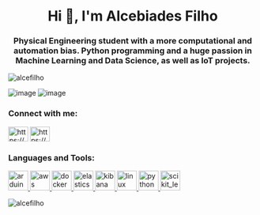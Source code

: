 <h1 align="center">Hi 👋, I'm Alcebiades Filho</h1>
<h3 align="center">Physical Engineering student with a more computational and automation bias. Python programming and a huge passion in Machine Learning and Data Science, as well as IoT projects.</h3>

<p align="left"> <img src="https://komarev.com/ghpvc/?username=alcefilho&label=Profile%20views&color=0e75b6&style=flat" alt="alcefilho" /> </p>


![image](https://media1.giphy.com/media/njZPp4pQ0g4fe/giphy.gif?cid=ecf05e475radfhhe46t3tiiuv6t08a3k82yr9vpjoeqh3gs0&rid=giphy.gif)
![image](https://media1.giphy.com/media/3ov9k2TJJplyLnGCOc/giphy.gif?cid=ecf05e4782cf2d0abbd37ff57227733682e54101d8404969&rid=giphy.gif)


<h3 align="left">Connect with me:</h3>
<p align="left">
<a href="https://linkedin.com/in/https://www.linkedin.com/in/alcebiadesfilho/" target="blank"><img align="center" src="https://cdn.jsdelivr.net/npm/simple-icons@3.0.1/icons/linkedin.svg" alt="https://www.linkedin.com/in/alcebiadesfilho/" height="30" width="40" /></a>
<a href="https://kaggle.com/https://www.kaggle.com/alcebiadesfilho" target="blank"><img align="center" src="https://cdn.jsdelivr.net/npm/simple-icons@3.0.1/icons/kaggle.svg" alt="https://www.kaggle.com/alcebiadesfilho" height="30" width="40" /></a>
</p>

<h3 align="left">Languages and Tools:</h3>
<p align="left"> <a href="https://www.arduino.cc/" target="_blank"> <img src="https://cdn.worldvectorlogo.com/logos/arduino-1.svg" alt="arduino" width="40" height="40"/> </a> <a href="https://aws.amazon.com" target="_blank"> <img src="https://devicons.github.io/devicon/devicon.git/icons/amazonwebservices/amazonwebservices-original-wordmark.svg" alt="aws" width="40" height="40"/> </a> <a href="https://www.docker.com/" target="_blank"> <img src="https://devicons.github.io/devicon/devicon.git/icons/docker/docker-original-wordmark.svg" alt="docker" width="40" height="40"/> </a> <a href="https://www.elastic.co" target="_blank"> <img src="https://www.vectorlogo.zone/logos/elastic/elastic-icon.svg" alt="elasticsearch" width="40" height="40"/> </a> <a href="https://www.elastic.co/kibana" target="_blank"> <img src="https://www.vectorlogo.zone/logos/elasticco_kibana/elasticco_kibana-icon.svg" alt="kibana" width="40" height="40"/> </a> <a href="https://www.linux.org/" target="_blank"> <img src="https://devicons.github.io/devicon/devicon.git/icons/linux/linux-original.svg" alt="linux" width="40" height="40"/> </a> <a href="https://www.python.org" target="_blank"> <img src="https://devicons.github.io/devicon/devicon.git/icons/python/python-original.svg" alt="python" width="40" height="40"/> </a> <a href="https://scikit-learn.org/" target="_blank"> <img src="https://upload.wikimedia.org/wikipedia/commons/0/05/Scikit_learn_logo_small.svg" alt="scikit_learn" width="40" height="40"/> </a> </p>

<p><img align="center" src="https://github-readme-stats.vercel.app/api/top-langs?username=alcefilho&show_icons=true&locale=en&layout=compact" alt="alcefilho" /></p>
